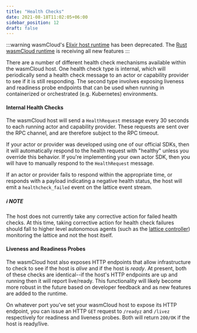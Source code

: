 ```yaml
---
title: "Health Checks"
date: 2021-08-18T11:02:05+06:00
sidebar_position: 12
draft: false
---
```


<head>
  <meta name="robots" content="noindex" />
</head>

:::warning
wasmCloud's [Elixir host runtime](https://github.com/wasmcloud/wasmcloud-otp) has been deprecated. The [Rust wasmCloud runtime](https://github.com/wasmCloud/wasmCloud) is receiving all new features
:::

There are a number of different health check mechanisms available within the wasmCloud host. One health check type is internal, which will periodically send a health check message to an actor or capability provider to see if it is still responding. The second type involves exposing liveness and readiness probe endpoints that can be used when running in containerized or orchestrated (e.g. Kubernetes) environments.

#### Internal Health Checks

The wasmCloud host will send a `HealthRequest` message every 30 seconds to each running actor and capability provider. These requests are sent over the RPC channel, and are therefore subject to the RPC timeout.

If your actor or provider was developed using one of our official SDKs, then it will automatically respond to the health request with "healthy" unless you override this behavior. If you're implementing your own actor SDK, then you will have to manually respond to the `HealthRequest` message.

If an actor or provider fails to respond within the appropriate time, or responds with a payload indicating a negative health status, the host will emit a `healthcheck_failed` event on the lattice event stream.

##### ℹ️ NOTE

The host does not currently take any corrective action for failed health checks. At this time, taking corrective action for health check failures should fall to higher level autonomous agents (such as the [lattice controller](https://github.com/wasmCloud/lattice-controller)) monitoring the lattice and not the host itself.

#### Liveness and Readiness Probes

The wasmCloud host also exposes HTTP endpoints that allow infrastructure to check to see if the host is _alive_ and if the host is _ready_. At present, both of these checks are identical--if the host's HTTP endpoints are up and running then it will report live/ready. This functionality will likely become more robust in the future based on developer feedback and as new features are added to the runtime.

On whatever port you've set your wasmCloud host to expose its HTTP endpoint, you can issue an HTTP `GET` request to `/readyz` and `/livez` respectively for readiness and liveness probes. Both will return `200/OK` if the host is ready/live.
